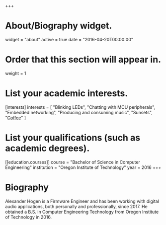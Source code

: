 +++
# About/Biography widget.
widget = "about"
active = true
date = "2016-04-20T00:00:00"

# Order that this section will appear in.
weight = 1

# List your academic interests.
[interests]
  interests = [
    "Blinking LEDs",
    "Chatting with MCU peripherals",
    "Embedded networking",
    "Producing and consuming music",
    "Sunsets",
    "[Coffee](https://visual.ly/community/infographic/food/38-ways-make-perfect-coffee)"
  ]

# List your qualifications (such as academic degrees).
[[education.courses]]
  course = "Bachelor of Science in Computer Engineering"
  institution = "Oregon Institute of Technology"
  year = 2016
+++

# Biography

Alexander Hogen is a Firmware Engineer and has been working with digital audio
applications, both personally and professionally, since 2017. He obtained a
B.S. in Computer Engineering Technology from Oregon Institute of Technology in
2016. 

